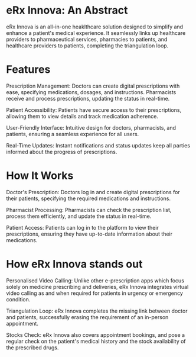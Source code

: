 # eRx Innova: An Abstract
eRx Innova is an all-in-one heaklthcare solution designed to simplify and enhance a patient's medical experience.
It seamlessly links up healthcare providers to pharmaceutical services, pharmacies to patients, and healthcare providers to patients, completing the triangulation loop.


# Features
Prescription Management:
Doctors can create digital prescriptions with ease, specifying medications, dosages, and instructions.
Pharmacists receive and process prescriptions, updating the status in real-time.


Patient Accessibility:
Patients have secure access to their prescriptions, allowing them to view details and track medication adherence.


User-Friendly Interface:
Intuitive design for doctors, pharmacists, and patients, ensuring a seamless experience for all users.


Real-Time Updates:
Instant notifications and status updates keep all parties informed about the progress of prescriptions.


# How It Works

Doctor's Prescription:
Doctors log in and create digital prescriptions for their patients, specifying the required medications and instructions.


Pharmacist Processing:
Pharmacists can check the prescription list, process them efficiently, and update the status in real-time.


Patient Access:
Patients can log in to the platform to view their prescriptions, ensuring they have up-to-date information about their medications.

# How eRx Innova stands out
Personalised Video Calling:
Unlike other e-prescription apps which focus solely on medicine prescribing and deliveries, eRx Innova integrates virtual video calling as and when required for patients in urgency or emergency condition.

Triangulation Loop:
eRx Innova completes the missing link between doctor and patients, successfully erasing the requirement of an in-person appointment.

Stocks Check:
eRx Innova also covers appointment bookings, and pose a regular check on the patient's medical history and the stock availability of the prescribed drugs.

